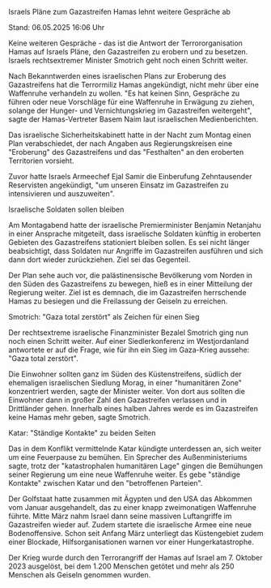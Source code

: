 
Israels Pläne zum Gazastreifen
Hamas lehnt weitere Gespräche ab


Stand: 06.05.2025 16:06 Uhr


Keine weiteren Gespräche - das ist die Antwort der Terrororganisation Hamas auf Israels Pläne, den Gazastreifen zu erobern und zu besetzen. Israels rechtsextremer Minister Smotrich geht noch einen Schritt weiter.



Nach Bekanntwerden eines israelischen Plans zur Eroberung des Gazastreifens hat die Terrormiliz Hamas angekündigt, nicht mehr über eine Waffenruhe verhandeln zu wollen. "Es hat keinen Sinn, Gespräche zu führen oder neue Vorschläge für eine Waffenruhe in Erwägung zu ziehen, solange der Hunger- und Vernichtungskrieg im Gazastreifen weitergeht", sagte der Hamas-Vertreter Basem Naim laut israelischen Medienberichten.


Das israelische Sicherheitskabinett hatte in der Nacht zum Montag einen Plan verabschiedet, der nach Angaben aus Regierungskreisen eine "Eroberung" des Gazastreifens und das "Festhalten" an den eroberten Territorien vorsieht.


Zuvor hatte Israels Armeechef Ejal Samir die Einberufung Zehntausender Reservisten angekündigt, "um unseren Einsatz im Gazastreifen zu intensivieren und auszuweiten". 

Israelische Soldaten sollen bleiben


Am Montagabend hatte der israelische Premierminister Benjamin Netanjahu in einer Ansprache mitgeteilt, dass israelische Soldaten künftig in eroberten Gebieten des Gazastreifens stationiert bleiben sollen. Es sei nicht länger beabsichtigt, dass Soldaten nur Angriffe im Gazastreifen ausführen und sich dann dort wieder zurückziehen. Ziel sei das Gegenteil.


Der Plan sehe auch vor, die palästinensische Bevölkerung vom Norden in den Süden des Gazastreifens zu bewegen, hieß es in einer Mitteilung der Regierung weiter. Ziel ist es demnach, die im Gazastreifen herrschende Hamas zu besiegen und die Freilassung der Geiseln zu erreichen.

Smotrich: "Gaza total zerstört" als Zeichen für einen Sieg


Der rechtsextreme israelische Finanzminister Bezalel Smotrich ging nun noch einen Schritt weiter. Auf einer Siedlerkonferenz im Westjordanland antwortete er auf die Frage, wie für ihn ein Sieg im Gaza-Krieg aussehe: "Gaza total zerstört".


Die Einwohner sollten ganz im Süden des Küstenstreifens, südlich der ehemaligen israelischen Siedlung Morag, in einer "humanitären Zone" konzentriert werden, sagte der Minister weiter. Von dort aus sollten die Einwohner dann in großer Zahl den Gazastreifen verlassen und in Drittländer gehen. Innerhalb eines halben Jahres werde es im Gazastreifen keine Hamas mehr geben, sagte Smotrich.

Katar: "Ständige Kontakte" zu beiden Seiten


Das in dem Konflikt vermittelnde Katar kündigte unterdessen an, sich weiter um eine Feuerpause zu bemühen. Ein Sprecher des Außenministeriums sagte, trotz der "katastrophalen humanitären Lage" gingen die Bemühungen seiner Regierung um eine neue Waffenruhe weiter. Es gebe "ständige Kontakte" zwischen Katar und den "betroffenen Parteien". 


Der Golfstaat hatte zusammen mit Ägypten und den USA das Abkommen vom Januar ausgehandelt, das zu einer knapp zweimonatigen Waffenruhe führte. Mitte März nahm Israel dann seine massiven Luftangriffe im Gazastreifen wieder auf. Zudem startete die israelische Armee eine neue Bodenoffensive. Schon seit Anfang März unterliegt das Küstengebiet zudem einer Blockade, Hilfsorganisationen warnen vor einer Hungerkatastrophe.


Der Krieg wurde durch den Terrorangriff der Hamas auf Israel am 7. Oktober 2023 ausgelöst, bei dem 1.200 Menschen getötet und mehr als 250 Menschen als Geiseln genommen wurden.

